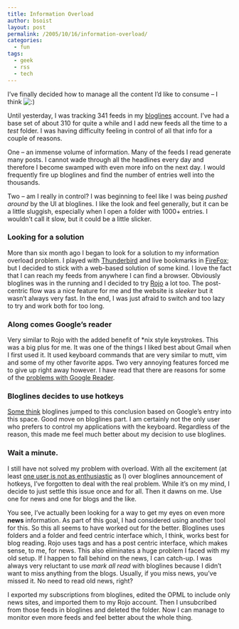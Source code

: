 ```yaml
---
title: Information Overload
author: bsoist
layout: post
permalink: /2005/10/16/information-overload/
categories:
  - fun
tags:
  - geek
  - rss
  - tech
---
```

I&#8217;ve finally decided how to manage all the content I&#8217;d like to consume &#8211; I think <img src='http://archive.whsjr.soistmann.com/oped/wp-includes/images/smilies/icon_smile.gif' alt=':)' class='wp-smiley' /> 

Until yesterday, I was tracking 341 feeds in my [bloglines][1] account. I&#8217;ve had a base set of about 310 for quite a while and I add new feeds all the time to a *test* folder. I was having difficulty feeling in control of all that info for a couple of reasons.

One &#8211; an immense volume of information. Many of the feeds I read generate many posts. I cannot wade through all the headlines every day and therefore I become swamped with even more info on the next day. I would frequently fire up bloglines and find the number of entries well into the thousands.

Two &#8211; am I really in control? I was beginning to feel like I was being *pushed around* by the UI at bloglines. I like the look and feel generally, but it can be a little sluggish, especially when I open a folder with 1000+ entries. I wouldn&#8217;t call it slow, but it could be a little slicker.

### Looking for a solution

More than six month ago I began to look for a solution to my information overload problem. I played with [Thunderbird][2] and live bookmarks in [FireFox][3]; but I decided to stick with a web-based solution of some kind. I love the fact that I can reach my feeds from anywhere I can find a browser. Obviously bloglines was in the running and I decided to try [Rojo][4] a lot too. The post-centric flow was a nice feature for me and the website is *sleeker* but it wasn&#8217;t always very fast. In the end, I was just afraid to switch and too lazy to try and work both for too long.

### Along comes Google&#8217;s reader

Very similar to Rojo with the added benefit of *nix style keystrokes. This was a big plus for me. It was one of the things I liked best about Gmail when I first used it. It used keyboard commands that are very similar to mutt, vim and some of my other favorite apps. Two very annoying features forced me to give up right away however. I have read that there are reasons for some of the [problems with Google Reader][5].

### Bloglines decides to use hotkeys

[Some think][6] bloglines jumped to this conclusion based on Google&#8217;s entry into this space. Good move on bloglines part. I am certainly not the only user who prefers to control my applications with the keyboard. Regardless of the reason, this made me feel much better about my decision to use bloglines.

### Wait a minute.

I still have not solved my problem with overload. With all the excitement (at least [one user is not as enthusiastic][7] as I) over bloglines announcement of hotkeys, I&#8217;ve forgotten to deal with the real problem. While it&#8217;s on my mind, I decide to just settle this issue once and for all. Then it dawns on me. Use one for news and one for blogs and the like.

You see, I&#8217;ve actually been looking for a way to get my eyes on even more **news** information. As part of this goal, I had considered using another tool for this. So this all seems to have worked out for the better. Bloglines uses folders and a folder and feed centric interface which, I think, works best for blog reading. Rojo uses tags and has a post centric interface, which makes sense, to me, for news. This also eliminates a huge problem I faced with my old setup. If I happen to fall behind on the news, I can catch-up. I was always very reluctant to use *mark all read* with bloglines because I didn&#8217;t want to miss anything from the blogs. Usually, if you miss news, you&#8217;ve missed it. No need to read old news, right?

I exported my subscriptions from bloglines, edited the OPML to include only news sites, and imported them to my Rojo account. Then I unsubcribed from those feeds in bloglines and deleted the folder. Now I can manage to monitor even more feeds and feel better about the whole thing.

 [1]: http://bloglines.com/
 [2]: http://www.getthunderbird.com/
 [3]: http://www.getfirefox.com/
 [4]: http://rojo.com/
 [5]: http://weblogs.jupiterresearch.com/analysts/peterson/
 [6]: http://www.lawsy.net/blog/241/
 [7]: http://the-deblog.blogspot.com/archives/2005_10_01_the-deblog_archive.html#112930251907773877
